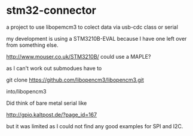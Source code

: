 # stm32-connector
a project to use libopemcm3 to colect data via usb-cdc class or serial 

my development is using a STM3210B-EVAL because I have one left over from something else.

http://www.mouser.co.uk/STM3210B/
could use a MAPLE?

as I can't work out submodues have to 

git clone https://github.com/libopencm3/libopencm3.git

into/libopencm3

Did think of bare metal serial like 

http://gpio.kaltpost.de/?page_id=167

but it was limited as I could not find any good examples for SPI and I2C.

